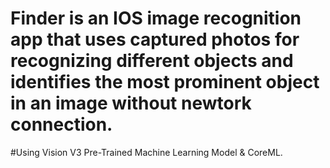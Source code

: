 # Finder is an IOS image recognition app that uses captured photos for recognizing different objects and identifies the most prominent object in an image without newtork connection.

#Using Vision V3 Pre-Trained Machine Learning Model & CoreML.
